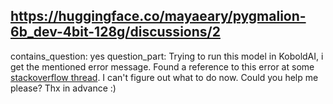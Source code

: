 ## https://huggingface.co/mayaeary/pygmalion-6b_dev-4bit-128g/discussions/2

contains_question: yes
question_part: Trying to run this model in KoboldAI, i get the mentioned error message. Found a reference to this error at some [stackoverflow thread](https://stackoverflow.com/questions/65099455/loading-pre-trained-bert-model-error-error-no-file-named-pytorch-model-bin). I can't figure out what to do now. Could you help me please? Thx in advance :)